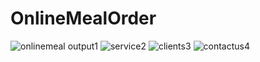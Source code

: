 # OnlineMealOrder


![onlinemeal output1](https://user-images.githubusercontent.com/79982684/112042762-e6836900-8b6d-11eb-8403-6cf3e4c5f428.JPG)
![service2](https://user-images.githubusercontent.com/79982684/112042778-ebe0b380-8b6d-11eb-95e3-76df32663b9e.JPG)
![clients3](https://user-images.githubusercontent.com/79982684/112042706-d4a1c600-8b6d-11eb-9131-861570abc5d2.JPG)
![contactus4](https://user-images.githubusercontent.com/79982684/112042751-e2574b80-8b6d-11eb-8068-7bea2da88ffb.JPG)
